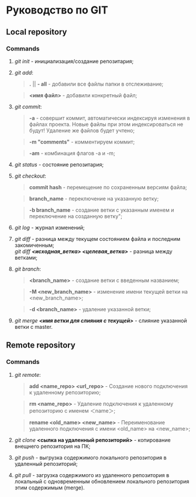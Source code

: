 # Руководство по GIT
## **Local repository**
### Commands

1. *git init*  - инициализация/создание репозитария;
2. *git add*:
      > **.** || **- all** - добавили все файлы папки в отслеживание;

      > **<имя файл>** - добавили конкретный файл;
3. *git commit*:
      > **-a** -   совершит коммит, автоматически индексируя изменения в файлах проекта. Новые файлы при этом индексироваться не будут! Удаление же файлов будет учтено;  

      > **-m "comments"** - комментируем коммит;

      > **-am** - комбинация флагов -a и -m;
4. *git status* - состояние репозитария;
5. *git checkout*:
      > **commit hash** - перемещение по сохраненным версиям файла;  

      > **branch_name** - переключение на указанную ветку;  

      > **-b branch_name** - создание ветки с указанным именем и переключение на созданную ветку";
6. *git log* - журнал изменений;

7. *git diff* - разница между текущем состоянием файла и последним закомиченным;  
*git diff **<исходная_ветка> <целевая_ветка>*** - разница между ветками;

8. *git branch*:
      > **<branch_name>** - создание ветки с введенным названием;  

      > **-M <new_branch_name>** - изменение имени текущей ветки на <new_branch_name>;   

      > **-d <branch_name>** - удаление указанной ветки;
9. *git merge **<имя ветки для слияния с текущей>*** - слияние указанной ветки с master.

## **Remote repository**
### Commands

1. *git remote*:
      > **add <name_repo> <url_repo>** - Создание нового подключения к удаленному репозиторию; 

      > **rm <name_repo>** - Удаление подключения к удаленному репозиторию с именем ＜name＞;  

      > **rename <old_name> <new_name>** - Переименование удаленного подключения с имени <old_name> на <new_name>;
2. *git clone* **<сылка на удаленный репозиторий>** - копирование внещнего репозитория на ПК;
3. *git push* - выгрузка содержимого локального репозитория в удаленный репозиторий;
4. *git pull* - загрузка содержимого из удаленного репозитория в локальный c одновременным обновлением локального репозитория этим содержимым (merge).
